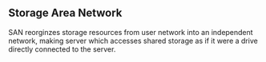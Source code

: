 ## Storage Area Network ##

SAN reorginzes storage resources from user network into an independent network, making server which accesses shared storage as if it were a drive directly connected to the server. 
